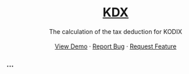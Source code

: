 <!-- PROJECT LOGO -->
<br />
<p align="center">
  <a href="https://github.com/denisraimer/tax-deduction">
    <h1 align="center">KDX</h1>
  </a>

  <p align="center">
    The calculation of the tax deduction for KODIX
    <br />
    <br />
    <a href="https://denisraymer.github.io/tax-deduction/">View Demo</a>
    ·
    <a href="https://github.com/denisraymer/tax-deduction/issues">Report Bug</a>
    ·
    <a href="https://github.com/denisraymer/tax-deduction/issues">Request Feature</a>
  </p>
</p>

<h3>...</h3>

